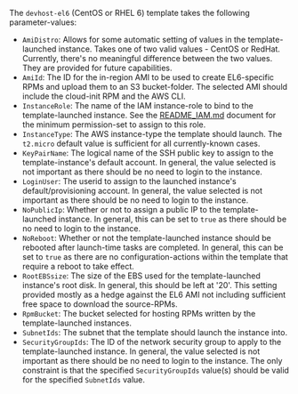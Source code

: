 The `devhost-el6` (CentOS or RHEL 6) template takes the following parameter-values:

* `AmiDistro`: Allows for some automatic setting of values in the template-launched instance. Takes one of two valid values - CentOS or RedHat. Currently, there's no meaningful difference between the two values. They are provided for future capabilities.
* `AmiId`: The ID for the in-region AMI to be used to create EL6-specific RPMs and upload them to an S3 bucket-folder. The selected AMI should include the cloud-init RPM and the AWS CLI.
* `InstanceRole`: The name of the IAM instance-role to bind to the template-launched instance. See the [README_IAM.md](README_IAM.md) document for the minimum permission-set to assign to this role.
* `InstanceType`: The AWS instance-type the template should launch. The `t2.micro` default value is sufficient for all currently-known cases.
* `KeyPairName`: The logical name of the SSH public key to assign to the template-instance's default account. In general, the value selected is not important as there should be no need to login to the instance.
* `LoginUser`: The userid to assign to the launched instance's default/provisioning account. In general, the value selected is not important as there should be no need to login to the instance.
* `NoPublicIp`: Whether or not to assign a public IP to the template-launched instance. In general, this can be set to `true` as there should be no need to login to the instance.
* `NoReboot`: Whether or not the template-launched instance should be rebooted after launch-time tasks are completed. In general, this can be set to `true` as there are no configuration-actions within the template that require a reboot to take effect.
* `RootEBSsize`: The size of the EBS used for the template-launched instance's root disk. In general, this should be left at '20'. This setting provided mostly as a hedge against the EL6 AMI not including sufficient free space to download the source-RPMs.
* `RpmBucket`: The bucket selected for hosting RPMs written by the template-launched instances.
* `SubnetIds`: The subnet that the template should launch the instance into.
* `SecurityGroupIds`: The ID of the network security group to apply to the template-launched instance. In general, the value selected is not important as there should be no need to login to the instance. The only constraint is that the specified `SecurityGroupIds` value(s) should be valid for the specified `SubnetIds` value.
